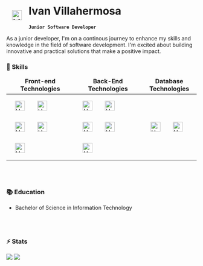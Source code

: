 # <img align="left" alt="HTML" width="26px" style="padding:15px;" src="https://cdn.jsdelivr.net/gh/devicons/devicon/icons/devicon/devicon-original.svg" /> Ivan Villahermosa

**` Junior Software Developer `**

As a junior developer, I'm on a continous journey to enhance my skills and knowledge in the field of software development. I'm excited about building innovative and practical solutions that make a positive impact.

### 🌱 Skills
<table>
  <thead align="center">
    <tr border: none;>
      <td><b>Front-end Technologies</b></td>
      <td><b>Back-End Technologies</b></td>
      <td><b>Database Technologies</b></td>
  </thead>
  <tbody>
    <tr>
      <td>
          <img align="left" alt="HTML" width="26px" style="padding:15px;" src="https://cdn.jsdelivr.net/gh/devicons/devicon/icons/html5/html5-original.svg" />
          <img align="left" alt="HTML" width="26px" style="padding:15px;" src="https://cdn.jsdelivr.net/gh/devicons/devicon/icons/css3/css3-original.svg" />
          <img align="left" alt="HTML" width="26px" style="padding:15px;" src="https://cdn.jsdelivr.net/gh/devicons/devicon/icons/javascript/javascript-original.svg" />
          <img align="left" alt="HTML" width="26px" style="padding:15px;" src="https://cdn.jsdelivr.net/gh/devicons/devicon/icons/react/react-original.svg" />
          <img align="left" alt="HTML" width="26px" style="padding:15px;" src="https://cdn.jsdelivr.net/gh/devicons/devicon/icons/sass/sass-original.svg" />
       </td>
       <td>
          <img align="left" alt="HTML" width="26px" style="padding:15px;" src="https://cdn.jsdelivr.net/gh/devicons/devicon/icons/csharp/csharp-original.svg" />
          <img align="left" alt="HTML" width="26px" style="padding:15px;" src="https://cdn.jsdelivr.net/gh/devicons/devicon/icons/dotnetcore/dotnetcore-original.svg" />
          <img align="left" alt="HTML" width="26px" style="padding:15px;" src="https://cdn.jsdelivr.net/gh/devicons/devicon/icons/laravel/laravel-plain.svg" />
          <img align="left" alt="HTML" width="26px" style="padding:15px;" src="https://cdn.jsdelivr.net/gh/devicons/devicon/icons/python/python-original.svg" />
          <img align="left" alt="HTML" width="26px" style="padding:15px;" src="https://cdn.jsdelivr.net/gh/devicons/devicon/icons/flask/flask-original.svg" />
       </td>
       <td>
          <img align="left" alt="HTML" width="26px" style="padding:15px;" src="https://cdn.jsdelivr.net/gh/devicons/devicon/icons/mysql/mysql-original-wordmark.svg" />
<img align="left" alt="HTML" width="26px" style="padding:15px;" src="https://cdn.jsdelivr.net/gh/devicons/devicon/icons/microsoftsqlserver/microsoftsqlserver-plain-wordmark.svg" />
       </td>
    </tr>
  </tbody>
</table>

<br /><br />
### 📚 Education
* Bachelor of Science in Information Technology

<br /><br />

### ⚡ Stats
<img src="https://github-readme-stats.vercel.app/api?username=ivillahermosa&theme=radical">
<img src="https://github-readme-stats.vercel.app/api/top-langs/?username=ivillahermosa&theme=radical">


<!--
**ivillahermosa/ivillahermosa** is a ✨ _special_ ✨ repository because its `README.md` (this file) appears on your GitHub profile.

Here are some ideas to get you started:

- 🔭 I’m currently working on ...
- 🌱 I’m currently learning ...
- 👯 I’m looking to collaborate on ...
- 🤔 I’m looking for help with ...
- 💬 Ask me about ...
- 📫 How to reach me: ...
- 😄 Pronouns: ...
- ⚡ Fun fact: ...
-->
